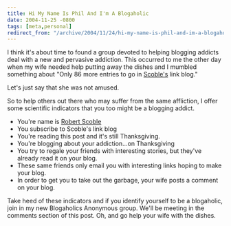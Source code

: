 ```yaml
---
title: Hi My Name Is Phil And I'm A Blogaholic
date: 2004-11-25 -0800
tags: [meta,personal]
redirect_from: "/archive/2004/11/24/hi-my-name-is-phil-and-im-a-blogaholic.aspx/"
---
```


I think it's about time to found a group devoted to helping blogging
addicts deal with a new and pervasive addiction. This occurred to me the
other day when my wife needed help putting away the dishes and I mumbled
something about "Only 86 more entries to go in
[Scoble's](http://www.kunal.org/scoble/) link blog."

Let's just say that she was not amused.

So to help others out there who may suffer from the same affliction, I
offer some scientific indicators that you too might be a blogging
addict.

- You're name is [Robert Scoble](http://radio.weblogs.com/0001011/)
- You subscribe to Scoble's link blog
- You're reading this post and it's still Thanksgiving.
- You're blogging about your addiction...on Thanksgiving
- You try to regale your friends with interesting stories, but they've
 already read it on your blog.
- These same friends only email you with interesting links hoping to
 make your blog.
- In order to get you to take out the garbage, your wife posts a
 comment on your blog.

Take heed of these indicators and if you identify yourself to be a
blogaholic, join in my new Blogaholics Anonymous group. We'll be meeting
in the comments section of this post. Oh, and go help your wife with the
dishes.


